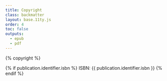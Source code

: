 ```yaml
---
title: Copyright
class: backmatter
layout: base.11ty.js
order: 4
toc: false
outputs:
  - epub
  - pdf
---
```


{% copyright %}

{% if publication.identifier.isbn %}
ISBN: {{ publication.identifier.isbn }}
{% endif %}
